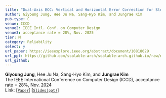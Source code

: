 ```yaml
---
title: "Dual-Axis ECC: Vertical and Horizontal Error Correction for Storage and Link Errors"
author: Giyoung Jung, Hee Ju Na, Sang-Hyo Kim, and Jungrae Kim
pub-type: C
venue: ICCD
venue2: IEEE Intl. Conf. on Computer Design
venue3: acceptance rate = 28%, Nov. 2025
tier: M
category: Reliability
select: y
url_paper: https://ieeexplore.ieee.org/abstract/document/10818029
url_ppt: https://github.com/scalable-arch/scalable-arch.github.io/raw/main/assets/materials/2024-ICCD-DualAxis(slides).pptx
url_github:
---
```


**Giyoung Jung**, Hee Ju Na, Sang-Hyo Kim, and **Jungrae Kim** <br>
The IEEE International Conference on Computer Design (ICCD), acceptance rate = 28%, Nov. 2024 <br>
Link: [[```Paper```](https://ieeexplore.ieee.org/abstract/document/10818029)]
    [[```Slides(ppt)```](https://github.com/scalable-arch/scalable-arch.github.io/raw/main/assets/materials/2024-ICCD-DualAxis(slides).pptx)]
